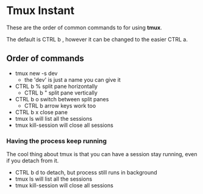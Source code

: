 # Tmux Instant

These are the order of common commands to for using **tmux**.

The default is CTRL b , however it can be changed to the easier CTRL a.

## Order of commands

- tmux new -s dev
    - the 'dev' is just a name you can give it
- CTRL b % split pane horizontally
    - CTRL b " split pane vertically
- CTRL b o switch between split panes
    - CTRL b arrow keys work too
- CTRL b x close pane
- tmux ls will list all the sessions
- tmux kill-session will close all sessions

### Having the process keep running

The cool thing about tmux is that you can have a session stay running, even if you detach from it. 

- CTRL b d to detach, but process still runs in background
- tmux ls will list all the sessions
- tmux kill-session will close all sessions
